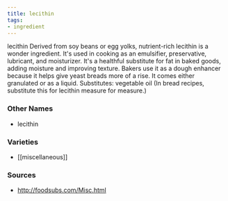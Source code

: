```yaml
---
title: lecithin
tags:
- ingredient
---
```

lecithin Derived from soy beans or egg yolks, nutrient-rich lecithin is a wonder ingredient. It's used in cooking as an emulsifier, preservative, lubricant, and moisturizer. It's a healthful substitute for fat in baked goods, adding moisture and improving texture. Bakers use it as a dough enhancer because it helps give yeast breads more of a rise. It comes either granulated or as a liquid. Substitutes: vegetable oil (In bread recipes, substitute this for lecithin measure for measure.)

### Other Names

* lecithin

### Varieties

* [[miscellaneous]]

### Sources
* http://foodsubs.com/Misc.html
